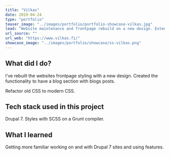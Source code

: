 ```yaml
---
title: "Vilkas"
date: 2019-04-24
type: "portfolio"
teaser_image: "../images/portfolio/portfolio-showcase-vilkas.jpg"
lead: "Website maintenance and frontpage rebuild on a new design. Extensive refactoring."
url_source: ""
url_web: "https://www.vilkas.fi/"
showcase_image: "../images/portfolio/showcase/ss-vilkas.png"
---
```

## What did I do?

I've rebuilt the websites frontpage styling with a new design. Created the functionality to have a blog section with blogs posts.

Refactor old CSS to modern CSS.

## Tech stack used in this project

Drupal 7. Styles with SCSS on a Grunt compiler.

## What I learned

Getting more familiar working on and with Drupal 7 sites and using features.